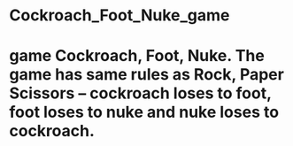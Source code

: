# Cockroach_Foot_Nuke_game
#  game Cockroach, Foot, Nuke. The game has same rules as Rock, Paper Scissors – cockroach loses to foot, foot loses to nuke and nuke loses to cockroach.
